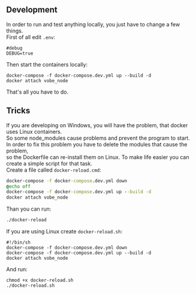 ## Development
In order to run and test anything locally, you just have to change a few things.\
First of all edit `.env`:
```
#debug
DEBUG=true
```
Then start the containers locally:
```shell script
docker-compose -f docker-compose.dev.yml up --build -d
docker attach vobe_node
```
That's all you have to do.

## Tricks
If you are developing on Windows, you will have the problem, that docker uses Linux containers.\
So some node_modules cause problems and prevent the program to start. \
In order to fix this problem you have to delete the modules that cause the problem,\
so the Dockerfile can re-install them on Linux.
To make life easier you can create a simple script for that task.\
Create a file called `docker-reload.cmd`:
```cmd
docker-compose -f docker-compose.dev.yml down
@echo off
docker-compose -f docker-compose.dev.yml up --build -d
docker attach vobe_node
```
Than you can run:
```cmd
./docker-reload
```
If you are using Linux create `docker-reload.sh`:
```shell script
#!/bin/sh
docker-compose -f docker-compose.dev.yml down
docker-compose -f docker-compose.dev.yml up --build -d
docker attach vobe_node
```
And run:
```batch
chmod +x docker-reload.sh
./docker-reload.sh
```